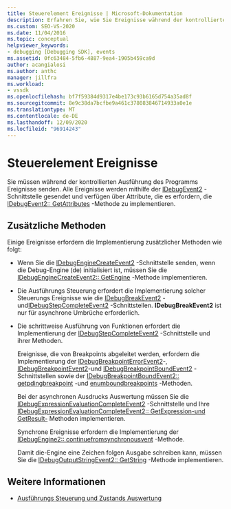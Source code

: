 ```yaml
---
title: Steuerelement Ereignisse | Microsoft-Dokumentation
description: Erfahren Sie, wie Sie Ereignisse während der kontrollierten Ausführung des Programms mithilfe der IDebugEvent2-Schnittstelle senden.
ms.custom: SEO-VS-2020
ms.date: 11/04/2016
ms.topic: conceptual
helpviewer_keywords:
- debugging [Debugging SDK], events
ms.assetid: 0fc63484-5fb6-4887-9ea4-1905b459ca9d
author: acangialosi
ms.author: anthc
manager: jillfra
ms.workload:
- vssdk
ms.openlocfilehash: bf7f59384d9317e4be173c93b6165d754a35ad8f
ms.sourcegitcommit: 8e9c38da7bcfbe9a461c378083846714933a0e1e
ms.translationtype: MT
ms.contentlocale: de-DE
ms.lasthandoff: 12/09/2020
ms.locfileid: "96914243"
---
```

# <a name="control-events"></a>Steuerelement Ereignisse
Sie müssen während der kontrollierten Ausführung des Programms Ereignisse senden. Alle Ereignisse werden mithilfe der [IDebugEvent2](../../extensibility/debugger/reference/idebugevent2.md) -Schnittstelle gesendet und verfügen über Attribute, die es erfordern, die [IDebugEvent2:: GetAttributes](../../extensibility/debugger/reference/idebugevent2-getattributes.md) -Methode zu implementieren.

## <a name="additional-methods"></a>Zusätzliche Methoden
 Einige Ereignisse erfordern die Implementierung zusätzlicher Methoden wie folgt:

- Wenn Sie die [IDebugEngineCreateEvent2](../../extensibility/debugger/reference/idebugenginecreateevent2.md) -Schnittstelle senden, wenn die Debug-Engine (de) initialisiert ist, müssen Sie die [IDebugEngineCreateEvent2:: GetEngine](../../extensibility/debugger/reference/idebugenginecreateevent2-getengine.md) -Methode implementieren.

- Die Ausführungs Steuerung erfordert die Implementierung solcher Steuerungs Ereignisse wie die [IDebugBreakEvent2](../../extensibility/debugger/reference/idebugbreakevent2.md) -und[IDebugStepCompleteEvent2](../../extensibility/debugger/reference/idebugstepcompleteevent2.md) -Schnittstellen. **IDebugBreakEvent2** ist nur für asynchrone Umbrüche erforderlich.

- Die schrittweise Ausführung von Funktionen erfordert die Implementierung der [IDebugStepCompleteEvent2](../../extensibility/debugger/reference/idebugstepcompleteevent2.md) -Schnittstelle und ihrer Methoden.

  Ereignisse, die von Breakpoints abgeleitet werden, erfordern die Implementierung der [IDebugBreakpointErrorEvent2](../../extensibility/debugger/reference/idebugbreakpointerrorevent2.md)-, [IDebugBreakpointEvent2](../../extensibility/debugger/reference/idebugbreakpointevent2.md)-und [IDebugBreakpointBoundEvent2](../../extensibility/debugger/reference/idebugbreakpointboundevent2.md) -Schnittstellen sowie der [IDebugBreakpointBoundEvent2:: getpdingbreakpoint](../../extensibility/debugger/reference/idebugbreakpointboundevent2-getpendingbreakpoint.md) -und [enumboundbreakpoints](../../extensibility/debugger/reference/idebugbreakpointboundevent2-enumboundbreakpoints.md) -Methoden.

  Bei der asynchronen Ausdrucks Auswertung müssen Sie die [IDebugExpressionEvaluationCompleteEvent2](../../extensibility/debugger/reference/idebugexpressionevaluationcompleteevent2.md) -Schnittstelle und Ihre [IDebugExpressionEvaluationCompleteEvent2:: GetExpression](../../extensibility/debugger/reference/idebugexpressionevaluationcompleteevent2-getexpression.md)[-und GetResult-](../../extensibility/debugger/reference/idebugexpressionevaluationcompleteevent2-getresult.md) Methoden implementieren.

  Synchrone Ereignisse erfordern die Implementierung der [IDebugEngine2:: continuefromsynchronousvent](../../extensibility/debugger/reference/idebugengine2-continuefromsynchronousevent.md) -Methode.

  Damit die-Engine eine Zeichen folgen Ausgabe schreiben kann, müssen Sie die [IDebugOutputStringEvent2:: GetString](../../extensibility/debugger/reference/idebugoutputstringevent2-getstring.md) -Methode implementieren.

## <a name="see-also"></a>Weitere Informationen
- [Ausführungs Steuerung und Zustands Auswertung](../../extensibility/debugger/execution-control-and-state-evaluation.md)
